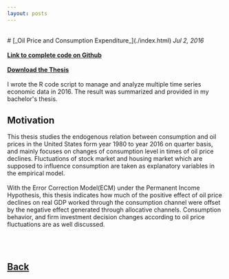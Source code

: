 ```yaml
---
layout: posts
---
```


<br>
# [_Oil Price and Consumption Expenditure_](./index.html)
<i>Jul 2, 2016</i>
<br>
<br>
<a href="https://github.com/yipeichan/Oil_Price_and_Consumption_Expenditure"><b>Link to complete code on Github</b></a>
<br>
<br>
<a href="https://github.com/yipeichan/yipeichan.github.io/thesis.pdf"><b>Download the Thesis</b></a>
<br>
<br>
I wrote the R code script to manage and analyze multiple time series economic data in 2016. The result was summarized and provided in my bachelor's thesis.
<br>

## Motivation 
This thesis studies the endogenous relation between consumption and oil prices in the United States form year 1980 to year 2016 on quarter basis, and mainly focuses on changes of consumption level in times of oil price declines. Fluctuations of stock market and housing market which are supposed to influence consumption are taken as explanatory variables in the empirical model.
<br>
<br>
With the Error Correction Model(ECM) under the Permanent Income Hypothesis, this thesis indicates how much of the positive effect of oil price declines on real GDP worked through the consumption channel were offset by the negative effect generated through allocative channels. Consumption behavior, and firm investment decision changes according to oil price fluctuations are as well discussed.
<br>








<br>
<br>




## [Back](./)
